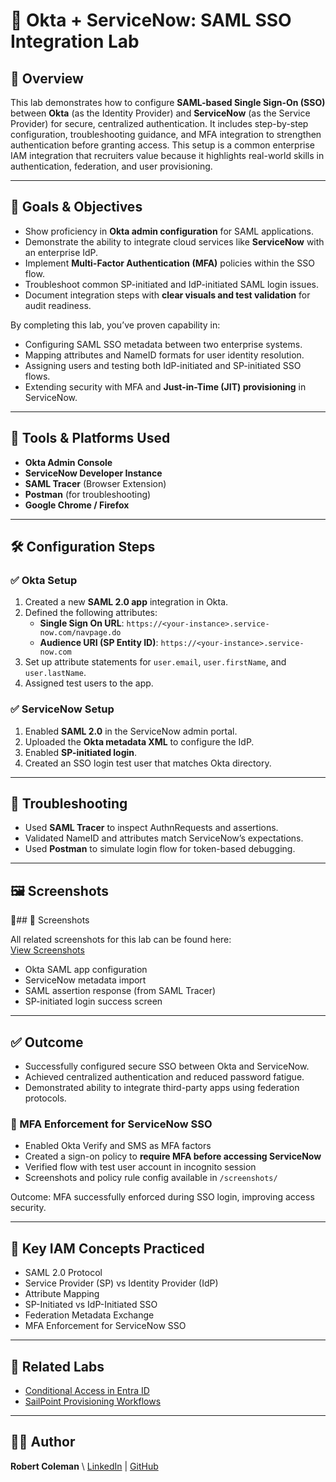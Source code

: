 # 🔐 Okta + ServiceNow: SAML SSO Integration Lab

## 📘 Overview
This lab demonstrates how to configure **SAML-based Single Sign-On (SSO)** between **Okta** (as the Identity Provider) and **ServiceNow** (as the Service Provider) for secure, centralized authentication. It includes step-by-step configuration, troubleshooting guidance, and MFA integration to strengthen authentication before granting access. This setup is a common enterprise IAM integration that recruiters value because it highlights real-world skills in authentication, federation, and user provisioning.

---

## 🎯 Goals & Objectives
- Show proficiency in **Okta admin configuration** for SAML applications.
- Demonstrate the ability to integrate cloud services like **ServiceNow** with an enterprise IdP.
- Implement **Multi-Factor Authentication (MFA)** policies within the SSO flow.
- Troubleshoot common SP-initiated and IdP-initiated SAML login issues.
- Document integration steps with **clear visuals and test validation** for audit readiness.

By completing this lab, you’ve proven capability in:
- Configuring SAML SSO metadata between two enterprise systems.
- Mapping attributes and NameID formats for user identity resolution.
- Assigning users and testing both IdP-initiated and SP-initiated SSO flows.
- Extending security with MFA and **Just-in-Time (JIT) provisioning** in ServiceNow.


---

## 🧰 Tools & Platforms Used
- **Okta Admin Console**
- **ServiceNow Developer Instance**
- **SAML Tracer** (Browser Extension)
- **Postman** (for troubleshooting)
- **Google Chrome / Firefox**

---

## 🛠️ Configuration Steps

### ✅ Okta Setup
1. Created a new **SAML 2.0 app** integration in Okta.
2. Defined the following attributes:
   - **Single Sign On URL**: `https://<your-instance>.service-now.com/navpage.do`
   - **Audience URI (SP Entity ID)**: `https://<your-instance>.service-now.com`
3. Set up attribute statements for `user.email`, `user.firstName`, and `user.lastName`.
4. Assigned test users to the app.

### ✅ ServiceNow Setup
1. Enabled **SAML 2.0** in the ServiceNow admin portal.
2. Uploaded the **Okta metadata XML** to configure the IdP.
3. Enabled **SP-initiated login**.
4. Created an SSO login test user that matches Okta directory.

---

## 🔎 Troubleshooting
- Used **SAML Tracer** to inspect AuthnRequests and assertions.
- Validated NameID and attributes match ServiceNow’s expectations.
- Used **Postman** to simulate login flow for token-based debugging.

---

## 🖼️ Screenshots
📌## 📸 Screenshots

All related screenshots for this lab can be found here:  
[View Screenshots](./screenshots)

- Okta SAML app configuration
- ServiceNow metadata import
- SAML assertion response (from SAML Tracer)
- SP-initiated login success screen

---

## ✅ Outcome
- Successfully configured secure SSO between Okta and ServiceNow.
- Achieved centralized authentication and reduced password fatigue.
- Demonstrated ability to integrate third-party apps using federation protocols.

### 🔐 MFA Enforcement for ServiceNow SSO

- Enabled Okta Verify and SMS as MFA factors
- Created a sign-on policy to **require MFA before accessing ServiceNow**
- Verified flow with test user account in incognito session
- Screenshots and policy rule config available in `/screenshots/`

Outcome: MFA successfully enforced during SSO login, improving access security.

---

## 🧠 Key IAM Concepts Practiced
- SAML 2.0 Protocol
- Service Provider (SP) vs Identity Provider (IdP)
- Attribute Mapping
- SP-Initiated vs IdP-Initiated SSO
- Federation Metadata Exchange
- MFA Enforcement for ServiceNow SSO

---




## 📎 Related Labs
- [Conditional Access in Entra ID](../EntraID-ConditionalAccess/)
- [SailPoint Provisioning Workflows](../SailPoint-Provisioning/)

---

## 👨‍💻 Author
**Robert Coleman**  \\
[LinkedIn](https://www.linkedin.com/in/roberthcoleman/)  |  [GitHub](https://github.com/roberthcoleman)
